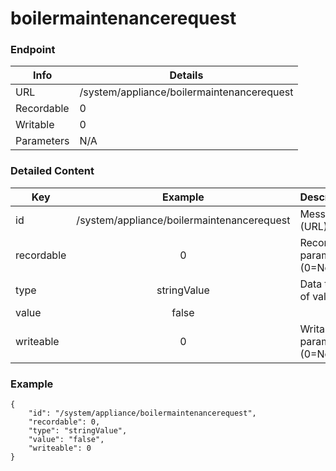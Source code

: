 # boilermaintenancerequest



### Endpoint

| Info  | Details |
| ------------- | ------------- |
| URL   | /system/appliance/boilermaintenancerequest   |
| Recordable   | 0   |
| Writable   | 0   |
| Parameters  | N/A  |

### Detailed Content

|  Key  | Example | Description |
| ------------- | :------: | ------------------------------ |
|  id | /system/appliance/boilermaintenancerequest | Message ID (URL) |
|  recordable | 0 | Recordable parameter (0=No) |
|  type | stringValue | Data type of value |
|  value | false |  |
|  writeable | 0 | Writable parameter (0=No) |



### Example
```
{
    "id": "/system/appliance/boilermaintenancerequest",
    "recordable": 0,
    "type": "stringValue",
    "value": "false",
    "writeable": 0
}
```

